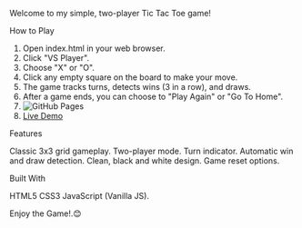 Welcome to my simple, two-player Tic Tac Toe game!




How to Play

1. Open index.html in your web browser.
2. Click "VS Player".
3. Choose "X" or "O".
4. Click any empty square on the board to make your move.
5. The game tracks turns, detects wins (3 in a row), and draws.
6. After a game ends, you can choose to "Play Again" or "Go To Home".
7. ![GitHub Pages](https://img.shields.io/badge/View%20Live%20Demo-Click%20Here-brightgreen?style=for-the-badge&logo=github)
8. [Live Demo](https://bhardwajlokesh-star.github.io/Tic_tac_toe/)




Features

 Classic 3x3 grid gameplay.
 Two-player mode.
 Turn indicator.
 Automatic win and draw detection.
 Clean, black and white design.
 Game reset options.


 Built With

 HTML5
 CSS3
 JavaScript (Vanilla JS).


 Enjoy the Game!.😊
